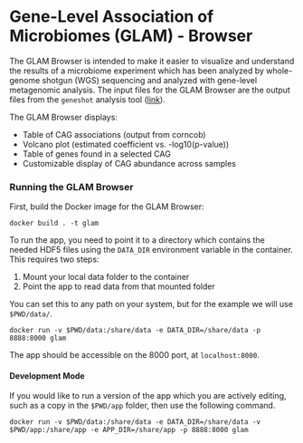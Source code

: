 # Gene-Level Association of Microbiomes (GLAM) - Browser

The GLAM Browser is intended to make it easier to visualize and understand the
results of a microbiome experiment which has been analyzed by whole-genome
shotgun (WGS) sequencing and analyzed with gene-level metagenomic analysis. The
input files for the GLAM Browser are the output files from the `geneshot` analysis
tool ([link](https://github.org/golob-minot/geneshot)).

The GLAM Browser displays:

  * Table of CAG associations (output from corncob)
  * Volcano plot (estimated coefficient vs. -log10(p-value))
  * Table of genes found in a selected CAG
  * Customizable display of CAG abundance across samples

### Running the GLAM Browser

First, build the Docker image for the GLAM Browser:

```#!/bin/bash
docker build . -t glam
```

To run the app, you need to point it to a directory which contains the needed HDF5
files using the `DATA_DIR` environment variable in the container. This requires two
steps:

  1. Mount your local data folder to the container
  2. Point the app to read data from that mounted folder

You can set this to any path on your system, but for the example we will use `$PWD/data/`.

```#!/bin/bash
docker run -v $PWD/data:/share/data -e DATA_DIR=/share/data -p 8888:8000 glam
```

The app should be accessible on the 8000 port, at `localhost:8000`.

#### Development Mode

If you would like to run a version of the app which you are actively editing, such
as a copy in the `$PWD/app` folder, then use the following command.

```#!/bin/bash
docker run -v $PWD/data:/share/data -e DATA_DIR=/share/data -v $PWD/app:/share/app -e APP_DIR=/share/app -p 8888:8000 glam
```
